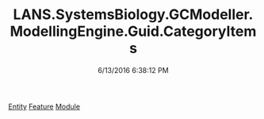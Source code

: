 ﻿---
title: LANS.SystemsBiology.GCModeller.ModellingEngine.Guid.CategoryItems
date: 6/13/2016 6:38:12 PM
---

[Entity](T-LANS.SystemsBiology.GCModeller.ModellingEngine.Guid.CategoryItems.Entity.html)
[Feature](T-LANS.SystemsBiology.GCModeller.ModellingEngine.Guid.CategoryItems.Feature.html)
[Module](T-LANS.SystemsBiology.GCModeller.ModellingEngine.Guid.CategoryItems.Module.html)
